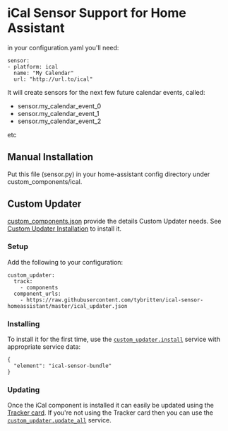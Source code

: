 # iCal Sensor Support for Home Assistant

in your configuration.yaml you'll need:

```
sensor:
- platform: ical
  name: "My Calendar"
  url: "http://url.to/ical"
```

It will create sensors for the next few future calendar events, called:

* sensor.my_calendar_event_0
* sensor.my_calendar_event_1
* sensor.my_calendar_event_2

etc

## Manual Installation
Put this file (sensor.py) in your home-assistant config directory under custom_components/ical.
## Custom Updater
[custom_components.json](../ical_updater.json)  provide the details Custom Updater needs. See [Custom Updater Installation](https://github.com/custom-components/custom_updater/wiki/Installation) to install it.
### Setup
Add the following to your configuration:
```
custom_updater:
  track:
    - components
  component_urls:
    - https://raw.githubusercontent.com/tybritten/ical-sensor-homeassistant/master/ical_updater.json

```

### Installing
To install it for the first time, use the [`custom_updater.install`](https://github.com/custom-components/custom_updater/wiki/Services#install-element-cardcomponentpython_script) service with appropriate service data:
```
{
  "element": "ical-sensor-bundle"
}
```
### Updating
Once the iCal component is installed it can easily be updated using the [Tracker card](https://github.com/custom-cards/tracker-card). If you're not using the Tracker card then you can use the [`custom_updater.update_all`](https://github.com/custom-components/custom_updater/wiki/Services#update-all) service.

